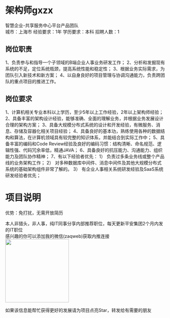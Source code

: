 # 架构师gxzx
智慧企业-共享服务中心平台产品团队  
城市：上海市 经验要求：1年 学历要求：本科  招聘人数：1

## 岗位职责
1、负责参与和指导一个子领域的B端企业人事业务研发工作；
   2、分析和发掘现有系统的不足，定位系统瓶颈，提高系统性能和稳定性；
   3、根据业务实际需求，为团队引入新技术和新方案；
   4、以自身良好的项目管理与协调沟通能力，负责跨团队的重点项目的推进工作。

## 岗位要求
1、计算机相关专业本科以上学历，至少5年以上工作经验，2年以上架构师经验；
   2、具备丰富的架构设计经验，能够准确、全面的理解业务，并根据业务发展设计合理的架构方案；
   3、具备大规模分布式系统的设计和开发经验，有微服务、消息、存储及容器化相关项目经验；
   4、具备良好的基本功，熟练使用各种的数据结构和算法，在计算机领域具有较完整的知识体系，并能结合到实际工作中；
   5、具备丰富的编码和Code Review经验及良好的编码习惯：结构清晰、命名规范、逻辑性强、代码冗余率低，精通JAVA；
   6、具备良好的抗压能力、沟通能力、组织能力及团队协作精神；
   7、有以下经验者优先：
          1） 负责过多条业务线或整个产品线的业务架构工作；
          2） 对多种数据库中间件、消息中间件及其他大规模分布式系统的基础架构组件非常了解的。
          3） 有企业人事相关系统研发经验及SaaS系统研发经验者优先；

# 项目说明

优势：免打扰，无需开放简历

本人非猎头，非人事，纯IT同事分享内部推荐职位，每天更新平安集团2个月内发的IT职位  
感兴趣的你可以添加我的微信(zaqweb)获取内推连接  
<img src="https://github.com/zaqweb/PA-IT-JOBS/blob/master/WechatICode.jpeg"  height="200" width="200">

如果该信息能帮忙获得更好的发展请为项目点亮Star，转发给有需要的朋友




